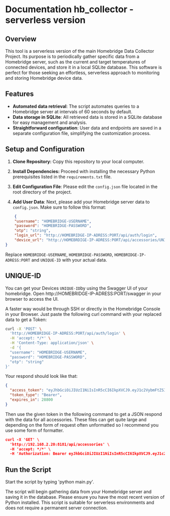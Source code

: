 # Documentation hb_collector - serverless version

## Overview

This tool is a serverless version of the main Homebridge Data Collector Project. Its purpose is to periodically gather specific data from a Homebridge server, such as the current and target temperatures of connected devices, and store it in a local SQLite database. This software is perfect for those seeking an effortless, serverless approach to monitoring and storing Homebridge device data.

## Features

- **Automated data retrieval**: The script automates queries to a Homebridge server at intervals of 60 seconds by default.
- **Data storage in SQLite**: All retrieved data is stored in a SQLite database for easy management and analysis.
- **Straightforward configuration**: User data and endpoints are saved in a separate configuration file, simplifying the customization process.

## Setup and Configuration

1. **Clone Repository:** Copy this repository to your local computer.
    
2. **Install Dependencies:** Proceed with installing the necessary Python prerequisites listed in the `requirements.txt` file.
    
3. **Edit Configuration File**: Please edit the `config.json` file located in the root directory of the project.
    
4.  **Add User Data**: Next, please add your Homebridge server data to `config.json`. Make sure to follow this format:

```json
    {
    "username": "HOMEBRIDGE-USERNAME",
    "password": "HOMEBRIDGE-PASSWORD",
    "otp": "string",
    "login_url": "http://HOMEBRIDGE-IP-ADRESS:PORT/api/auth/login",
    "device_url": "http://HOMEBRDIGE-IP-ADRESS:PORT/api/accessories/UNIQUE-ID"
}
```


Replace `HOMEBRIDGE-USERNAME`, `HOMEBRIDGE-PASSWORD`, `HOMEBRIDGE-IP-ADRESS:PORT` and `UNIQUE-ID` with your actual data. 
## UNIQUE-ID

You can get your Devices `UNIQUE-ID`by  using the Swagger UI of your homebridge. 
Open  http://HOMEBRIDGE-IP-ADRESS:PORT/swagger in your browser to access the UI. 

A faster way would be through SSH or directly in the Homebridge Console in your Browser. 
Just paste the following curl command with your replaced data to get a Token:
```bash
curl -X 'POST' \
  'http://HOMEBRIDGE-IP-ADRESS:PORT/api/auth/login' \
  -H 'accept: */*' \
  -H 'Content-Type: application/json' \
  -d '{
  "username": "HOMEBRIDGE-USERNAME",
  "password": "HOMEBRIDGE-PASSWORD",
  "otp": "string"
}'
```
 
Your respond should look like that: 
```json
{
  "access_token": "eyJhbGciOiJIUzI1NiIsInR5cCI6IkpXVCJ9.eyJ1c2VybmFtZSI6ImFkbWluIiwibmFtZSI6IkFkbWluaXN0cmF0b3IiLCJhZG1pbiI6dHJ1ZSwiaW5zdGFuY2VJZCI6IjJiMGNiYzZmOTg0NDc0ZWE3ZTRkZjBjN2FiOTE2NTVkNjg3OWRhYTIzODJkMjA4N2Y5ZDViZGY2NjMzNjI3NjUiLCJpYXQiOjE3MDIyMDU1NjUsImV4cCI6MTcwMjIzNDM2NX0.89M3FO4DpVR0Jgnj2YL7HpEgAXmylWmG0rvqfODeZ7g",
  "token_type": "Bearer",
  "expires_in": 28800
}
```
Then use the given token in the following command to  get a JSON respond with the data for all accessories. These files can get quite large and depending on the form of request often unformatted so I recommend you use some form of formatter. 

```json
curl -X 'GET' \
  'http://192.168.2.20:8181/api/accessories' \
  -H 'accept: */*' \
  -H 'Authorization: Bearer eyJhbGciOiJIUzI1NiIsInR5cCI6IkpXVCJ9.eyJ1c2VybmFtZSI6ImFkbWluIiwibmFtZSI6IkFkbWluaXN0cmF0b3IiLCJhZG1pbiI6dHJ1ZSwiaW5zdGFuY2VJZCI6IjJiMGNiYzZmOTg0NDc0ZWE3ZTRkZjBjN2FiOTE2NTVkNjg3OWRhYTIzODJkMjA4N2Y5ZDViZGY2NjMzNjI3NjUiLCJpYXQiOjE3MDIyMjc0MzYsImV4cCI6MTcwMjI1NjIzNn0.msbNbg3c1hUUNlY1eeEMOOtfbfvb6GyzMiqRV1omIzM'
```

## Run the Script 

Start the script by typing 'python main.py'.

The script will begin gathering data from your Homebridge server and saving it in the database.
Please ensure you have the most recent version of Python installed.
This script is suitable for serverless environments and does not require a permanent server connection.
